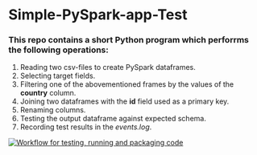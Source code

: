 # Simple-PySpark-app-Test
### This repo contains a short Python program which perforrms the following operations:

  1. Reading two csv-files to create PySpark dataframes.
  2. Selecting target fields.
  3. Filtering one of the abovementioned frames by the values of the **country** column.
  4. Joining two dataframes with the **id** field used as a primary key.
  5. Renaming columns.
  6. Testing the output dataframe against expected schema.
  7. Recording test results in the *events.log*.

[![Workflow for testing, running and packaging code](https://github.com/CyberIgor/Simple-PySpark-app-Test/actions/workflows/pyspark-app-manual-trigger.yml/badge.svg)](https://github.com/CyberIgor/Simple-PySpark-app-Test/actions/workflows/pyspark-app-manual-trigger.yml)

